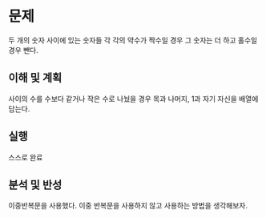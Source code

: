 # 문제
두 개의 숫자 사이에 있는 숫자들 각 각의 약수가 짝수일 경우 그 숫자는 더 하고 홀수일 경우 뺀다.

## 이해 및 계획
사이의 수를 수보다 같거나 작은 수로 나눴을 경우 목과 나머지, 1과 자기 자신을 배열에 담는다.

## 실행
스스로 완료
## 분석 및 반성
이중반복문을 사용했다. 이중 반복문을 사용하지 않고 사용하는 방법을 생각해보자.